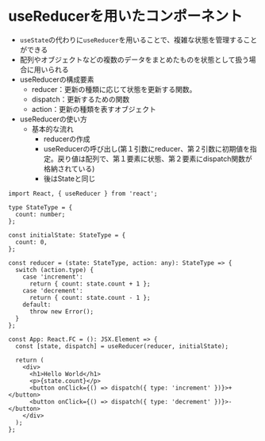 # useReducerを用いたコンポーネント
- `useState`の代わりに`useReducer`を用いることで、複雑な状態を管理することができる
- 配列やオブジェクトなどの複数のデータをまとめたものを状態として扱う場合に用いられる
- useReducerの構成要素
  - reducer：更新の種類に応じて状態を更新する関数。
  - dispatch：更新するための関数
  - action：更新の種類を表すオブジェクト
- useReducerの使い方
  - 基本的な流れ
    - reducerの作成
    - useReducerの呼び出し(第１引数にreducer、第２引数に初期値を指定。戻り値は配列で、第１要素に状態、第２要素にdispatch関数が格納されている)
    - 後はStateと同じ
```tsx
import React, { useReducer } from 'react';

type StateType = {
  count: number;
};

const initialState: StateType = {
  count: 0,
};

const reducer = (state: StateType, action: any): StateType => {
  switch (action.type) {
    case 'increment':
      return { count: state.count + 1 };
    case 'decrement':
      return { count: state.count - 1 };
    default:
      throw new Error();
  }
};

const App: React.FC = (): JSX.Element => {
  const [state, dispatch] = useReducer(reducer, initialState);

  return (
    <div>
      <h1>Hello World</h1>
      <p>{state.count}</p>
      <button onClick={() => dispatch({ type: 'increment' })}>+</button>
      <button onClick={() => dispatch({ type: 'decrement' })}>-</button>
    </div>
  );
};
```
